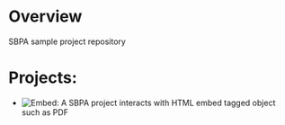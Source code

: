 # Overview
SBPA sample project repository

# Projects:
* ![Embed](https://github.com/sbpatrial/pages/tree/main/embed): A SBPA project interacts with HTML embed tagged object such as PDF
